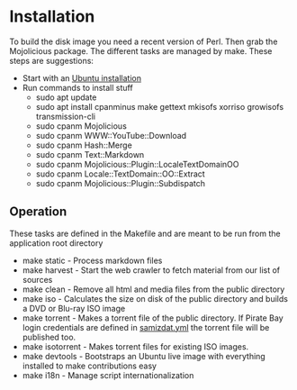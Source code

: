 # Installation

To build the disk image you need a recent version of Perl. Then grab the Mojolicious package.
The different tasks are managed by make. These steps are suggestions:

* Start with an [Ubuntu installation](https://ubuntu.com/download/server)
* Run commands to install stuff
  * sudo apt update
  * sudo apt install cpanminus make gettext mkisofs xorriso growisofs transmission-cli
  * sudo cpanm Mojolicious
  * sudo cpanm WWW::YouTube::Download
  * sudo cpanm Hash::Merge
  * sudo cpanm Text::Markdown
  * sudo cpanm Mojolicious::Plugin::LocaleTextDomainOO
  * sudo cpanm Locale::TextDomain::OO::Extract
  * sudo cpanm Mojolicious::Plugin::Subdispatch
  
## Operation

These tasks are defined in the Makefile and are meant to be run from the application root directory

* make static - Process markdown files
* make harvest - Start the web crawler to fetch material from our list of sources
* make clean - Remove all html and media files from the public directory
* make iso - Calculates the size on disk of the public directory and builds a DVD or Blu-ray ISO image
* make torrent - Makes a torrent file of the public directory. If Pirate Bay login credentials are defined 
in [samizdat.yml](./samizdat.yml) the torrent file will be published too.
* make isotorrent - Makes torrent files for existing ISO images.
* make devtools - Bootstraps an Ubuntu live image with everything installed to make contributions easy
* make i18n  - Manage script internationalization